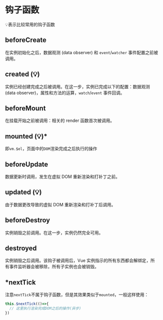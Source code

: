 # 钩子函数

💡表示比较常用的钩子函数

## beforeCreate

在实例初始化之后，数据观测 (data observer) 和 `event`/`watcher` 事件配置之前被调用。

## created (💡)
实例已经创建完成之后被调用。在这一步，实例已完成以下的配置：数据观测(data observer)，属性和方法的运算，`watch`/`event` 事件回调。

## beforeMount
在挂载开始之前被调用：相关的 render 函数首次被调用。

## mounted (💡)*
即`vm.$el`，页面中的`DOM`渲染完成之后执行的操作

## beforeUpdate
数据更新时调用，发生在虚拟 DOM 重新渲染和打补丁之前。

## updated (💡)
由于数据更改导致的虚拟 DOM 重新渲染和打补丁后调用。

## beforeDestroy
实例销毁之前调用。在这一步，实例仍然完全可用。

## destroyed
实例销毁之后调用。该钩子被调用后，Vue 实例指示的所有东西都会解绑定，所有事件监听器会被移除，所有子实例也会被销毁。

## *nextTick
注意`nextTick`不属于钩子函数，但是其效果类似于`mounted`，一般这样使用：

```js
this.$nextTick(()=>{
  // 这里执行渲染完成DOM之后的操作(异步)
})
```